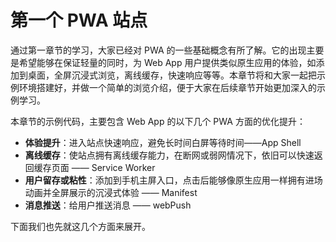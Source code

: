 # 第一个 PWA 站点

通过第一章节的学习，大家已经对 PWA 的一些基础概念有所了解。它的出现主要是希望能够在保证轻量的同时，为 Web App 用户提供类似原生应用的体验，如添加到桌面，全屏沉浸式浏览，离线缓存，快速响应等等。本章节将和大家一起把示例环境搭建好，并做一个简单的浏览介绍，便于大家在后续章节开始更加深入的示例学习。

本章节的示例代码，主要包含 Web App 的以下几个 PWA 方面的优化提升：

- **体验提升**：进入站点快速响应，避免长时间白屏等待时间——App Shell
- **离线缓存**：使站点拥有离线缓存能力，在断网或弱网情况下，依旧可以快速返回缓存页面 —— Service Worker
- **用户留存或粘性**：添加到手机主屏入口，点击后能够像原生应用一样拥有进场动画并全屏展示的沉浸式体验 —— Manifest
- **消息推送**：给用户推送消息 —— webPush

下面我们也先就这几个方面来展开。



